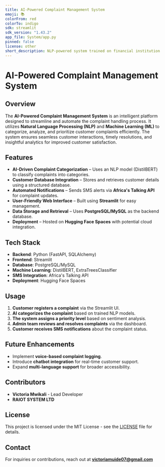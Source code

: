 ```yaml
---
title: AI-Powered Complaint Management System
emoji: 📚
colorFrom: red
colorTo: indigo
sdk: streamlit
sdk_version: "1.43.2"
app_file: System/app.py
pinned: false
license: other
short_description: NLP-powered system trained on financial institution data
---
```


# AI-Powered Complaint Management System

## Overview

The **AI-Powered Complaint Management System** is an intelligent platform designed to streamline and automate the complaint handling process. It utilizes **Natural Language Processing (NLP)** and **Machine Learning (ML)** to categorize, analyze, and prioritize customer complaints efficiently. The system ensures seamless customer interactions, timely resolutions, and insightful analytics for improved customer satisfaction.

## Features

- **AI-Driven Complaint Categorization** – Uses an NLP model (DistilBERT) to classify complaints into categories.
- **Customer Database Integration** – Stores and retrieves customer details using a structured database.
- **Automated Notifications** – Sends SMS alerts via **Africa's Talking API** for complaint updates.
- **User-Friendly Web Interface** – Built using **Streamlit** for easy management.
- **Data Storage and Retrieval** – Uses **PostgreSQL/MySQL** as the backend database.
- **Deployment** – Hosted on **Hugging Face Spaces** with potential cloud integration.

## Tech Stack

- **Backend**: Python (FastAPI, SQLAlchemy)
- **Frontend**: Streamlit
- **Database**: PostgreSQL/MySQL
- **Machine Learning**: DistilBERT, ExtraTreesClassifier
- **SMS Integration**: Africa's Talking API
- **Deployment**: Hugging Face Spaces

## Usage

1. **Customer registers a complaint** via the Streamlit UI.
2. **AI categorizes the complaint** based on trained NLP models.
3. **The system assigns a priority level** based on sentiment analysis.
4. **Admin team reviews and resolves complaints** via the dashboard.
5. **Customer receives SMS notifications** about the complaint status.

## Future Enhancements

- Implement **voice-based complaint logging**.
- Introduce **chatbot integration** for real-time customer support.
- Expand **multi-language support** for broader accessibility.

## Contributors

- **Victoria Mwikali** - Lead Developer  
- **RAIOT SYSTEM LTD**

## License

This project is licensed under the MIT License - see the [LICENSE](LICENSE) file for details.

## Contact

For inquiries or contributions, reach out at **victoriamuide07@gmail.com**
